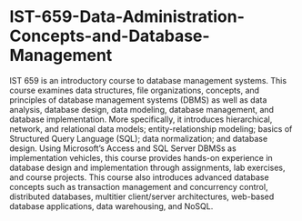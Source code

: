 # IST-659-Data-Administration-Concepts-and-Database-Management

IST 659 is an introductory course to database management systems. This
course examines data structures, file organizations, concepts, and principles of
database management systems (DBMS) as well as data analysis, database
design, data modeling, database management, and database implementation.
More specifically, it introduces hierarchical, network, and relational data models;
entity-relationship modeling; basics of Structured Query Language (SQL); data
normalization; and database design. Using Microsoft’s Access and SQL Server
DBMSs as implementation vehicles, this course provides hands-on experience in
database design and implementation through assignments, lab exercises, and
course projects. This course also introduces advanced database concepts such
as transaction management and concurrency control, distributed databases,
multitier client/server architectures, web-based database applications, data
warehousing, and NoSQL.
